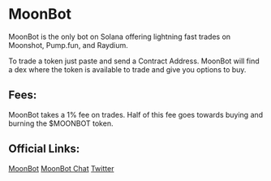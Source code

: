 # MoonBot

MoonBot is the only bot on Solana offering lightning fast trades on Moonshot, Pump.fun, and Raydium.

To trade a token just paste and send a Contract Address. MoonBot will find a dex where the token is available to trade and give you options to buy.

## Fees:
MoonBot takes a 1% fee on trades. Half of this fee goes towards buying and burning the $MOONBOT token.

## Official Links:
[MoonBot](https://t.me/MoonBotSol_bot)
[MoonBot Chat](https://t.me/MoonBotSol)
[Twitter](https://x.com/MoonBotSol)
